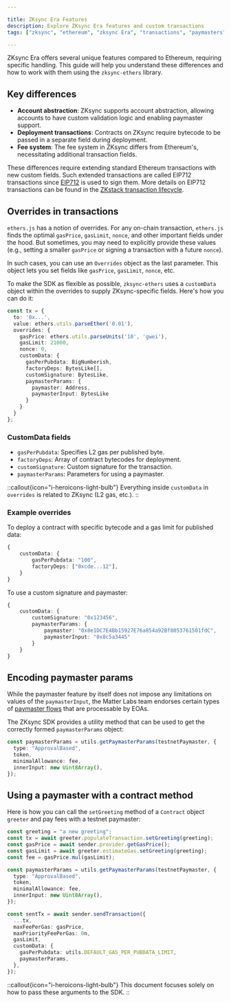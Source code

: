 ```yaml
---

title: ZKsync Era Features
description: Explore ZKsync Era features and custom transactions
tags: ["zksync", "ethereum", "zksync Era", "transactions", "paymasters"]

---
```


ZKsync Era offers several unique features compared to Ethereum, requiring specific handling. This guide will help
you understand these differences and how to work with them using the `zksync-ethers` library.

## Key differences

- **Account abstraction**: ZKsync supports account abstraction, allowing accounts to have custom validation logic and
enabling paymaster support.
- **Deployment transactions**: Contracts on ZKsync require bytecode to be passed in a separate field during deployment.
- **Fee system**: The fee system in ZKsync differs from Ethereum's, necessitating additional transaction fields.

These differences require extending standard Ethereum transactions with new custom fields. Such extended transactions
are called EIP712 transactions since [EIP712](https://eips.ethereum.org/EIPS/eip-712) is used to sign them. More
details on EIP712 transactions can be found in the [ZKstack transaction lifecycle](/zksync-protocol/zksync-era/transactions/transaction-lifecycle#eip-712-0x71).

## Overrides in transactions

`ethers.js` has a notion of overrides. For any on-chain transaction, `ethers.js` finds the
optimal `gasPrice`, `gasLimit`, `nonce`, and other important fields under the hood. But sometimes, you may need to
explicitly provide these values (e.g., setting a smaller `gasPrice` or signing a transaction with a future `nonce`).

In such cases, you can use an `Overrides` object as the last parameter. This object lets you set fields
like `gasPrice`, `gasLimit`, `nonce`, etc.

To make the SDK as flexible as possible, `zksync-ethers` uses a `customData` object within the overrides to supply
ZKsync-specific fields. Here's how you can do it:

```typescript
const tx = {
  to: '0x...',
  value: ethers.utils.parseEther('0.01'),
  overrides: {
    gasPrice: ethers.utils.parseUnits('10', 'gwei'),
    gasLimit: 21000,
    nonce: 0,
    customData: {
      gasPerPubdata: BigNumberish,
      factoryDeps: BytesLike[],
      customSignature: BytesLike,
      paymasterParams: {
        paymaster: Address,
        paymasterInput: BytesLike
      }
    }
  }
};
```

### CustomData fields

- `gasPerPubdata`: Specifies L2 gas per published byte.
- `factoryDeps`: Array of contract bytecodes for deployment.
- `customSignature`: Custom signature for the transaction.
- `paymasterParams`: Parameters for using a paymaster.

::callout{icon="i-heroicons-light-bulb"}
Everything inside `customData` in `overrides` is related to ZKsync (L2 gas, etc.).
::

### Example overrides

To deploy a contract with specific bytecode and a gas limit for published data:

```typescript
{
    customData: {
        gasPerPubdata: "100",
        factoryDeps: ["0xcde...12"],
    }
}
```

To use a custom signature and paymaster:

```typescript
{
    customData: {
        customSignature: "0x123456",
        paymasterParams: {
            paymaster: "0x8e1DC7E4Bb15927E76a854a92Bf8053761501fdC",
            paymasterInput: "0x8c5a3445"
        }
    }
}
```

## Encoding paymaster params

While the paymaster feature by itself does not impose any limitations on values of the `paymasterInput`, the Matter
Labs team endorses certain types
of [paymaster flows](/zksync-protocol/zksync-era/account-abstraction/paymasters)
that are processable by EOAs.

The ZKsync SDK provides a utility method that can be used to get the correctly formed `paymasterParams` object:

```typescript
const paymasterParams = utils.getPaymasterParams(testnetPaymaster, {
  type: "ApprovalBased",
  token,
  minimalAllowance: fee,
  innerInput: new Uint8Array(),
});
```

## Using a paymaster with a contract method

Here is how you can call the `setGreeting` method of a `Contract` object `greeter` and pay fees with a testnet paymaster:

```typescript
const greeting = "a new greeting";
const tx = await greeter.populateTransaction.setGreeting(greeting);
const gasPrice = await sender.provider.getGasPrice();
const gasLimit = await greeter.estimateGas.setGreeting(greeting);
const fee = gasPrice.mul(gasLimit);

const paymasterParams = utils.getPaymasterParams(testnetPaymaster, {
  type: "ApprovalBased",
  token,
  minimalAllowance: fee,
  innerInput: new Uint8Array(),
});

const sentTx = await sender.sendTransaction({
  ...tx,
  maxFeePerGas: gasPrice,
  maxPriorityFeePerGas: 0n,
  gasLimit,
  customData: {
    gasPerPubdata: utils.DEFAULT_GAS_PER_PUBDATA_LIMIT,
    paymasterParams,
  },
});
```

::callout{icon="i-heroicons-light-bulb"}
This document focuses solely on how to pass these arguments to the SDK.
::
